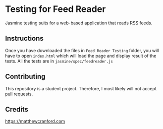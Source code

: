 # Testing for Feed Reader

Jasmine testing suits for a web-based application that reads RSS feeds.

## Instructions

Once you have downloaded the files in `Feed Reader Testing` folder, you will have to open `index.html` which will load the page and display result of the tests. All the tests are in `jasmine/spec/feedreader.js`

## Contributing

This repository is a student project. Therefore, I most likely will not accept pull requests.

## Credits

https://matthewcranford.com

